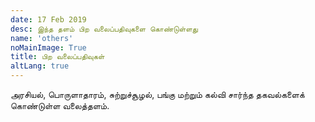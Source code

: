 ```yaml
---
date: 17 Feb 2019
desc: இந்த தளம் பிற வலைப்பதிவுகளை கொண்டுள்ளது
name: 'others'
noMainImage: True
title: பிற வலைப்பதிவுகள்
altLang: true
---
```


அரசியல், பொருளாதாரம், சுற்றுச்சூழல், பங்கு மற்றும் கல்வி சார்ந்த தகவல்களைக் கொண்டுள்ள வலைத்தளம்.